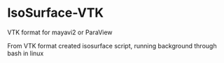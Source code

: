 # IsoSurface-VTK
VTK format for mayavi2 or  ParaView

From VTK format created isosurface script, running background through bash in linux
